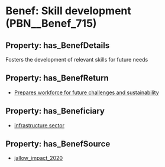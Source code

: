 # Benef: __Skill development__ (PBN__Benef_715)

## Property: has_BenefDetails

Fosters the development of relevant skills for future needs

## Property: has_BenefReturn

* [Prepares workforce for future challenges and sustainability](../BenefReturn/PBN__BenefReturn_768)

## Property: has_Beneficiary

* [infrastructure sector](../Stakeholder/PBN__Stakeholder_299)

## Property: has_BenefSource

* [jallow_impact_2020](../Article/PBN__Article_141)

